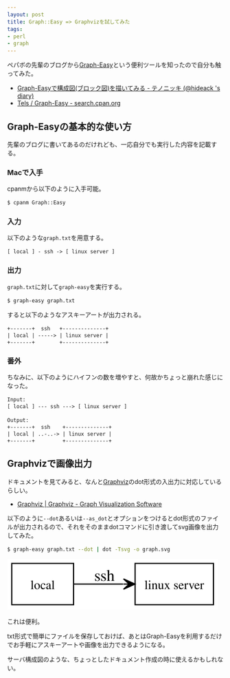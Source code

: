 ```yaml
---
layout: post
title: Graph::Easy => Graphvizを試してみた
tags: 
- perl
- graph
---
```

ペパボの先輩のブログから[Graph-Easy](http://search.cpan.org/~tels/Graph-Easy/)という便利ツールを知ったので自分も触ってみた。

 * [Graph-Easyで構成図(ブロック図)を描いてみる - テノニッキ (@hideack 's diary)](http://hideack.hatenablog.com/entry/2014/01/12/230627)
 * [Tels / Graph-Easy - search.cpan.org](http://search.cpan.org/~tels/Graph-Easy/)

## Graph-Easyの基本的な使い方

先輩のブログに書いてあるのだけれども、一応自分でも実行した内容を記載する。

### Macで入手

cpanmから以下のように入手可能。

```sh
$ cpanm Graph::Easy
```

### 入力

以下のような`graph.txt`を用意する。

```
[ local ] - ssh -> [ linux server ]
```

### 出力

`graph.txt`に対して`graph-easy`を実行する。

```sh
$ graph-easy graph.txt
```

すると以下のようなアスキーアートが出力される。

```
+-------+  ssh   +--------------+
| local | -----> | linux server |
+-------+        +--------------+
```

### 番外

ちなみに、以下のようにハイフンの数を増やすと、何故かちょっと崩れた感じになった。

```
Input:
[ local ] --- ssh ---> [ linux server ]

Output:
+-------+  ssh    +--------------+
| local | ..-..-> | linux server |
+-------+         +--------------+
```

## Graphvizで画像出力

ドキュメントを見てみると、なんと[Graphviz](http://www.graphviz.org/)のdot形式の入出力に対応しているらしい。

 * [Graphviz | Graphviz - Graph Visualization Software](http://www.graphviz.org/)

以下のように`--dot`あるいは`--as_dot`とオプションをつけるとdot形式のファイルが出力されるので、それをそのままdotコマンドに引き渡してsvg画像を出力してみた。

```sh
$ graph-easy graph.txt --dot | dot -Tsvg -o graph.svg
```

![](/images/2014/01/13/graph.svg)

これは便利。

txt形式で簡単にファイルを保存しておけば、あとはGraph-Easyを利用するだけでお手軽にアスキーアートや画像を出力できるようになる。

サーバ構成図のような、ちょっとしたドキュメント作成の時に使えるかもしれない。
